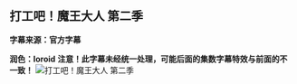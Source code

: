 ## 打工吧！魔王大人 第二季
**字幕来源：官方字幕**

**润色：Ioroid**
**注意！此字幕未经统一处理，可能后面的集数字幕特效与前面的不一致！**
![打工吧！魔王大人 第二季](https://images2.imgbox.com/46/8c/aaHSIyNa_o.png)
